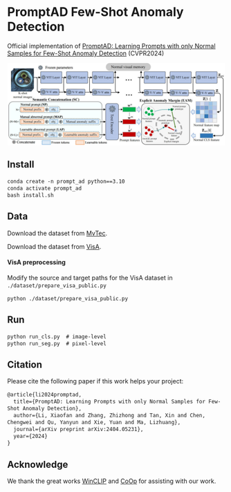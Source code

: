 PromptAD Few-Shot Anomaly Detection
=================================
Official implementation of [PromptAD: Learning Prompts with only Normal Samples for Few-Shot Anomaly Detection](http://arxiv.org/abs/2404.05231) (CVPR2024)

![RUNOOB 图标](https://github.com/FuNz-0/PromptAD/blob/main/PromptAD.jpg)

## Install
```
conda create -n prompt_ad python==3.10
conda activate prompt_ad
bash install.sh
```
## Data
Download the dataset from [MvTec](https://www.mvtec.com/company/research/datasets/mvtec-ad).

Download the dataset from [VisA](https://github.com/amazon-science/spot-diff?tab=readme-ov-file#data-download).

#### VisA preprocessing
Modify the source and target paths for the VisA dataset in `./dataset/prepare_visa_public.py`
```
python ./dataset/prepare_visa_public.py
```

## Run
```
python run_cls.py  # image-level
python run_seg.py  # pixel-level
```

## Citation
Please cite the following paper if this work helps your project:
```
@article{li2024promptad,
  title={PromptAD: Learning Prompts with only Normal Samples for Few-Shot Anomaly Detection},
  author={Li, Xiaofan and Zhang, Zhizhong and Tan, Xin and Chen, Chengwei and Qu, Yanyun and Xie, Yuan and Ma, Lizhuang},
  journal={arXiv preprint arXiv:2404.05231},
  year={2024}
}
```

## Acknowledge

We thank the great works [WinCLIP](https://github.com/caoyunkang/WinClip.git) and [CoOp](https://github.com/KaiyangZhou/CoOp.git) for assisting with our work.
